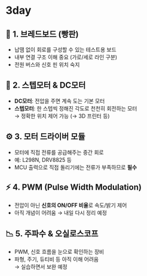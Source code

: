 # 3day # 



## 🧱 1. 브레드보드 (빵판)
- 납땜 없이 회로를 구성할 수 있는 테스트용 보드
- 내부 연결 구조 이해 중요 (가로/세로 라인 구분)
- 전원 버스와 신호 핀 위치 숙지

## 🔄 2. 스텝모터 & DC모터
- **DC모터**: 전압을 주면 계속 도는 기본 모터
- **스텝모터**: 한 스텝씩 정해진 각도로 천천히 회전하는 모터  
  → 정확한 위치 제어 가능 (→ 3D 프린터 등)

## ⚙️ 3. 모터 드라이버 모듈
- 모터에 직접 전류를 공급해주는 중간 회로
- 예: L298N, DRV8825 등
- MCU 출력으로 직접 돌리기에는 전류가 부족하므로 **필수**

## ⚡ 4. PWM (Pulse Width Modulation)
- 전압이 아닌 **신호의 ON/OFF 비율**로 속도/밝기 제어
- 아직 개념이 어려움 → 내일 다시 정리 예정

## 📉 5. 주파수 & 오실로스코프
- PWM, 신호 흐름을 눈으로 확인하는 장비
- 파형, 주기, 듀티비 등 아직 이해 어려움  
→ 실습하면서 보완 예정
